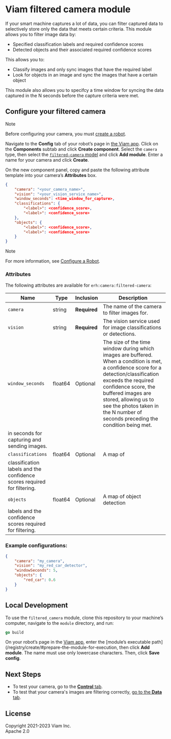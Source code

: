 # Viam filtered camera module

If your smart machine captures a lot of data, you can filter captured data to selectively store only the data that meets certain criteria.
This module allows you to filter image data by:

- Specified classification labels and required confidence scores
- Detected objects and their associated required confidence scores

This allows you to:
- Classify images and only sync images that have the required label
- Look for objects in an image and sync the images that have a certain object

This module also allows you to specifcy a time window for syncing the data captured in the N seconds before the capture criteria were met.

## Configure your filtered camera

> [!NOTE]  
> Before configuring your camera, you must [create a robot](https://docs.viam.com/manage/fleet/robots/#add-a-new-robot).

Navigate to the **Config** tab of your robot’s page in [the Viam app](https://app.viam.com/). Click on the **Components** subtab and click **Create component**. Select the `camera` type, then select the [`filtered-camera` model](https://app.viam.com/module/erh/filtered-camera) and click **Add module**. Enter a name for your camera and click **Create**.

On the new component panel, copy and paste the following attribute template into your camera’s **Attributes** box. 

```json
{
    "camera": "<your_camera_name>",
    "vision": "<your_vision_service_name>",
    "window_seconds": <time_window_for_capture>,
    "classifications": {
        "<label>": <confidence_score>,
        "<label>": <confidence_score>
    },
    "objects": {
        "<label>": <confidence_score>,
        "<label>": <confidence_score>
    }
}
```

> [!NOTE]  
> For more information, see [Configure a Robot](https://docs.viam.com/manage/configuration/).

### Attributes

The following attributes are available for `erh:camera:filtered-camera`:

| Name | Type | Inclusion | Description |
| ---- | ------ | ------------ | ----------- |
| `camera` | string | **Required** | The name of the camera to filter images for. |
| `vision` | string | **Required** | The vision service used for image classifications or detections. |
| `window_seconds` | float64 | Optional | The size of the time window during which images are buffered. When a condition is met, a confidence score for a detection/classification exceeds the required confidence score, the buffered images are stored, allowing us to see the photos taken in the N number of seconds preceding the condition being met.
in seconds for capturing and sending images. |
| `classifications` | float64 | Optional | A map of
classification labels and the confidence scores required for filtering. |
| `objects` | float64 | Optional | A map of object detection
labels and the confidence scores required for filtering. |

### Example configurations:

```json
{
    "camera": "my_camera",
    "vision": "my_red_car_detector",
    "windowSeconds": 5,
    "objects": {
        "red_car": 0.6
    }
}
```

## Local Development

To use the `filtered_camera` module, clone this repository to your
machine’s computer, navigate to the `module` directory, and run:

```go
go build
```

On your robot’s page in the [Viam app](https://app.viam.com/), enter
the [module’s executable
path](/registry/create/#prepare-the-module-for-execution, then click
**Add module**.
The name must use only lowercase characters.
Then, click **Save config**.

## Next Steps

- To test your camera, go to the [**Control** tab](https://docs.viam.com/manage/fleet/robots/#control).
- To test that your camera's images are filtering correctly, [go to the **Data** tab](https://docs.viam.com/data/view/).

## License
Copyright 2021-2023 Viam Inc. <br>
Apache 2.0
